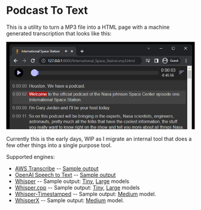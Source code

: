 # Podcast To Text

This is a utility to turn a MP3 file into a HTML page with a machine generated transcription that looks like this:

![Preview](examples/preview.png)

Currently this is the early days, WIP as I migrate an internal tool that does a few other things into a single purpose tool.

Supported engines:

* [AWS Transcribe](https://aws.amazon.com/transcribe/) -- [Sample output](https://seligman.github.io/podcast_to_text/Example-Results-AWS-Transcribe.html)
* [OpenAI Speech to Text](https://platform.openai.com/docs/guides/speech-to-text) -- [Sample output](https://seligman.github.io/podcast_to_text/Example-Results-OpenAI.html)
* [Whisper](https://github.com/openai/whisper) -- Sample output: [Tiny](https://seligman.github.io/podcast_to_text/Example-Results-Whisper-Tiny.html), [Large](https://seligman.github.io/podcast_to_text/Example-Results-Whisper-Large.html) models
* [Whisper.cpp](https://github.com/ggerganov/whisper.cpp) -- Sample output: [Tiny](https://seligman.github.io/podcast_to_text/Example-Results-Whisper_CPP-Tiny.html), [Large](https://seligman.github.io/podcast_to_text/Example-Results-Whisper_CPP-Large.html) models
* [Whisper-Timestamped](https://github.com/linto-ai/whisper-timestamped) -- Sample output: [Medium](https://seligman.github.io/podcast_to_text/Example-Results-WhisperTimestamped-Medium.html) model.
* [WhisperX](https://github.com/m-bain/whisperX) -- Sample output: [Medium](https://seligman.github.io/podcast_to_text/Example-Results-WhisperX-Medium.html) model.
